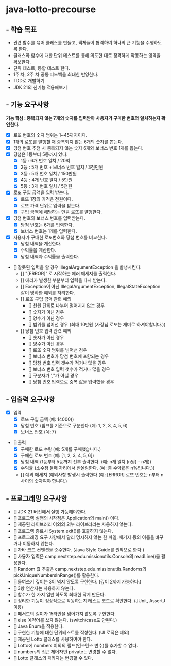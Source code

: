 # java-lotto-precourse

## - 학습 목표
- 관련 함수를 묶어 클래스를 만들고, 객체들이 협력하여 하나의 큰 기능을 수행하도록 한다.
- 클래스와 함수에 대한 단위 테스트를 통해 의도한 대로 정확하게 작동하는 영역을 확보한다.
- 단위 테스트, 통합 테스트 한다.
- 1주 차, 2주 차 공통 피드백을 최대한 반영한다.
- TDD로 개발하기
- JDK 21의 신기능 적용해보기

## - 기능 요구사항
**기능 핵심 : 중복되지 않는 7개의 숫자를 입력받아 사용자가 구매한 번호와 일치하는지 확인한다.**
- [x] 로또 번호의 숫자 범위는 1~45까지이다.
- [x] 1개의 로또를 발행할 때 중복되지 않는 6개의 숫자를 뽑는다.
- [x] 당첨 번호 추첨 시 중복되지 않는 숫자 6개와 보너스 번호 1개를 뽑는다.
- [x] 당첨은 1등부터 5등까지 있다.
  - [x] 1등 : 6개 번호 일치 / 20억
  - [x] 2등 : 5개 번호 + 보너스 번호 일치 / 3천만원
  - [x] 3등 : 5개 번호 일치 / 150만원
  - [x] 4등 : 4개 번호 일치 / 5만원
  - [x] 5등 : 3개 번호 일치 / 5천원
- [x] 로또 구입 금액을 입력 받는다.
  - [x] 로또 1장의 가격은 천원이다.
  - [x] 로또 가격 단위로 입력을 받는다.
  - [x] 구입 금액에 해당하는 만큼 로또를 발행한다.
- [x] 당첨 번호와 보너스 번호를 입력받는다.
  - [x] 당첨 번호는 6개를 입력한다.
  - [x] 보너스 번호는 1개를 입력한다.
- [x] 사용자가 구매한 로또번호와 당첨 번호를 비교한다.
  - [x] 당첨 내역을 계산한다.
  - [x] 수익률을 계산한다.
  - [x] 당첨 내역과 수익률을 출력한다.
- [] 잘못된 입력을 할 경우 IllegalArgumentException 을 발생시킨다.
  - [] "[ERROR]" 로 시작하는 에러 메세지를 출력한다.
  - [] 에러가 발생한 부분부터 입력을 다시 받는다.
  - [] Exception이 아닌 IllegalArgumentException, IllegalStateException 같이 명확한 예외를 처리한다.
  - [] 로또 구입 금액 관련 예외
    - [] 천원 단위로 나누어 떨어지지 않는 경우
    - [] 숫자가 아닌 경우
    - [] 양수가 아닌 경우
    - [] 범위를 넘어선 경우 (최대 10만원 (사장님 로또는 재미로 하셔야합니다.))
  - [] 당첨 번호 입력 관련 예외
    - [] 숫자가 아닌 경우
    - [] 양수가 아닌 경우
    - [] 로또 숫자 범위를 넘어선 경우
    - [] 보너스 번호가 당첨 번호에 포함되는 경우
    - [] 당첨 번호 입력 갯수가 적거나 많을 경우
    - [] 보너스 번호 입력 갯수가 적거나 많을 경우
    - [] 구분자가 ","가 아닐 경우
    - [] 당첨 번호 입력으로 중복 값을 입력했을 경우

## - 입출력 요구사항
- [x] 입력
    - [x] 로또 구입 금액 (예: 14000))
    - [x] 당첨 번호 (쉼표를 기준으로 구분한다 (예: 1, 2, 3, 4, 5, 6)
    - [x] 보너스 번호 (예: 7)
- [] 출력
    - [x] 구매한 로또 수량 (예: 5개를 구매했습니다.)
    - [x] 구매한 로또 번호 (예: [1, 2, 3, 4, 5, 6])
    - [x] 당첨 내역 (1등부터 5등까지 전부 출력한다. (예: n개 일치 (n원) - n개))
    - [x] 수익률 (소수점 둘째 자리에서 반올림한다. (예: 총 수익률은 n%입니다.))
    - [] 예외 메세지 (예외사항 발생시 출력한다 (예: [ERROR] 로또 번호는 n부터 n 사이의 숫자여야 합니다.)

## - 프로그래밍 요구사항
- [] JDK 21 버전에서 실행 가능해야한다.
- [] 프로그램 실행의 시작점은 Application의 main() 이다.
- [] 제공된 라이브러리 이외의 외부 라이브러리는 사용하지 않는다.
- [] 프로그램 종료시 System.exit()를 호출하지 않는다.
- [] 프로그래밍 요구 사항에서 달리 명시하지 않는 한 파일, 패키지 등의 이름을 바꾸거나 이동하지 않는다.
- [] 자바 코드 컨벤션을 준수한다. (Java Style Guide를 원칙으로 한다.)
- [] 사용자 입력은 camp.nextstep.edu.missionutils.Console의 readLine()을 활용한다.
- [] Random 값 추출은 camp.nextstep.edu.missionutils.Randoms의 pickUniqueNumbersInRange()를 활용한다.
- [] 들여쓰기 깊이는 3이 넘지 않도록 구현한다. (깊이 2까지 가능하다.)
- [] 3항 연산자는 사용하지 않는다.
- [] 함수가 한 가지 일만 하도록 최대한 작게 만든다.
- [] 정리한 기능이 정상적으로 작동하는지 테스트 코드로 확인한다. (JUnit, AssertJ 이용)
- [] 메서드의 길이가 15라인을 넘어가지 않도록 구현한다.
- [] else 예약어를 쓰지 않는다. (switch/case도 안된다.)
- [] Java Enum을 적용한다.
- [] 구현한 기능에 대한 단위테스트를 작성한다. (UI 로직은 제외)
- [] 제공된 Lotto 클래스를 사용하여야 한다.
- [] Lotto에 numbers 이외의 필드(인스턴스 변수)를 추가할 수 없다.
- [] numbers의 접근 제어자인 private는 변경할 수 없다.
- [] Lotto 클래스의 패키지는 변경할 수 있다.